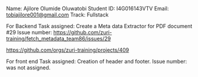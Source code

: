 Name: Ajilore Olumide Oluwatobi 
Student ID: I4G016143VTV
Email: tobiajilore001@gmail.com
Track: Fullstack

For Backend
Task assigned: Create a Meta data Extractor for PDF document #29
Issue number: https://github.com/zuri-training/fetch_metadata_team86/issues/29

https://github.com/orgs/zuri-training/projects/409


For front end
Task assigned: Creation of header and footer.
Issue number: was not assigned.
